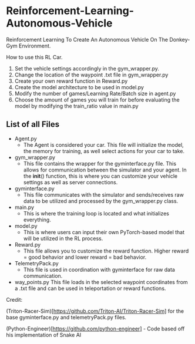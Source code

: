 # Reinforcement-Learning-Autonomous-Vehicle
Reinforcement Learning To Create An Autonomous Vehicle On The Donkey-Gym Environment.

How to use this RL Car.
1. Set the vehicle settings accordingly in the gym_wrapper.py.
2. Change the location of the waypoint .txt file in gym_wrapper.py
3. Create your own reward function in Reward.py
4. Create the model architecture to be used in model.py
5. Modify the number of games/Learning Rate/Batch size in agent.py
6. Choose the amount of games you will train for before evaluating the model by modifying the train_ratio value in main.py

## List of all Files
- Agent.py
  - The Agent is considered your car. This file will initialize the model, the memory for training, as well select actions for your car to take.   
- gym_wrapper.py
  - This file contains the wrapper for the gyminterface.py file. This allows for communication between the simulator and your agent. In the __init__() function, this is where you can customize your vehicle settings as well as server connections.
- gyminterface.py
  - This file communicates with the simulator and sends/receives raw data to be utilized and processed by the gym_wrapper.py class.
- main.py
  - This is where the training loop is located and what initializes everything. 
- model.py
  - This is where users can input their own PyTorch-based model that will be utilized in the RL process. 
- Reward.py
  - This file allows you to customize the reward function. Higher reward = good behavior and lower reward = bad behavior. 
- TelemetryPack.py
  - This file is used in coordination with gyminterface for raw data communication. 
- way_points.py
  This file loads in the selected waypoint coordinates from a .txt file and can be used in teleportation or reward functions.
  
 
  


Credit:

(Triton-Racer-Sim)[https://github.com/Triton-AI/Triton-Racer-Sim] for the base gyminterface.py and telemetryPack.py files.

(Python-Engineer)[https://github.com/python-engineer] - Code based off his implementation of Snake AI
